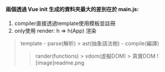 #### 兩個透過 Vue init 生成的資料夾最大的差別在於 main.js:
1. compiler直接透過template使用模板並註冊
2. only使用 render: h => h(App) 渲染
>  template - parse(解析) > ast(抽象語法樹) - compile(編譯) 
>    > rander(functions) > vdom(虛擬DOM) > 真實DOM
![image]readme.png